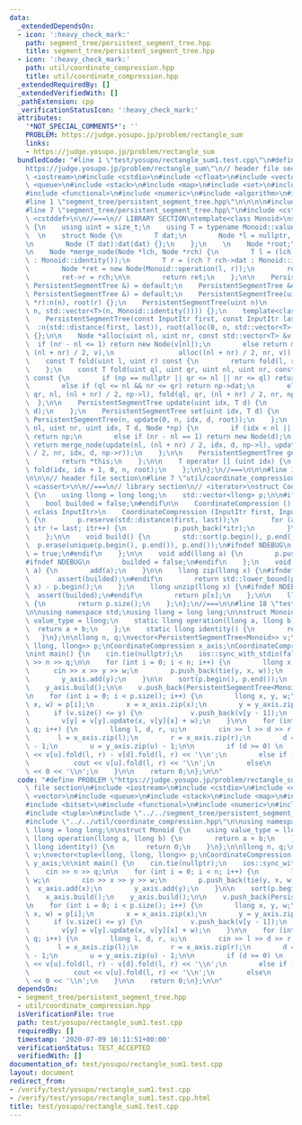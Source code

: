```yaml
---
data:
  _extendedDependsOn:
  - icon: ':heavy_check_mark:'
    path: segment_tree/persistent_segment_tree.hpp
    title: segment_tree/persistent_segment_tree.hpp
  - icon: ':heavy_check_mark:'
    path: util/coordinate_compression.hpp
    title: util/coordinate_compression.hpp
  _extendedRequiredBy: []
  _extendedVerifiedWith: []
  _pathExtension: cpp
  _verificationStatusIcon: ':heavy_check_mark:'
  attributes:
    '*NOT_SPECIAL_COMMENTS*': ''
    PROBLEM: https://judge.yosupo.jp/problem/rectangle_sum
    links:
    - https://judge.yosupo.jp/problem/rectangle_sum
  bundledCode: "#line 1 \"test/yosupo/rectangle_sum1.test.cpp\"\n#define PROBLEM \"\
    https://judge.yosupo.jp/problem/rectangle_sum\"\n// header file section\n#include\
    \ <iostream>\n#include <cstdio>\n#include <cfloat>\n#include <vector>\n#include\
    \ <queue>\n#include <stack>\n#include <map>\n#include <set>\n#include <bitset>\n\
    #include <functional>\n#include <numeric>\n#include <algorithm>\n#include <tuple>\n\
    #line 1 \"segment_tree/persistent_segment_tree.hpp\"\n\n\n\n#include <iterator>\n\
    #line 7 \"segment_tree/persistent_segment_tree.hpp\"\n#include <cstdint>\n#include\
    \ <cstddef>\n\n//===\n// LIBRARY SECTION\ntemplate<class Monoid>\nstruct PersistentSegmentTree\
    \ {\n    using uint = size_t;\n    using T = typename Monoid::value_type;\n  \
    \  \n    struct Node {\n        T dat;\n        Node *l = nullptr, *r = nullptr;\n\
    \n        Node (T dat):dat(dat) {};\n    };\n    \n    Node *root;\n    uint n;\n\
    \n    Node *merge_node(Node *lch, Node *rch) {\n        T l = (lch ? lch->dat\
    \ : Monoid::identity());\n        T r = (rch ? rch->dat : Monoid::identity());\n\
    \        Node *ret = new Node(Monoid::operation(l, r));\n        ret->l = lch;\n\
    \        ret->r = rch;\n\n        return ret;\n    };\n\n    PersistentSegmentTree(const\
    \ PersistentSegmentTree &) = default;\n    PersistentSegmentTree &operator = (const\
    \ PersistentSegmentTree &) = default;\n    PersistentSegmentTree(uint n, Node\
    \ *r):n(n), root(r) {};\n    PersistentSegmentTree(uint n)\n        :n(n), root(alloc(0,\
    \ n, std::vector<T>(n, Monoid::identity()))) {};\n    template<class InputItr>\n\
    \    PersistentSegmentTree(const InputItr first, const InputItr last)\n      \
    \  :n(std::distance(first, last)), root(alloc(0, n, std::vector<T>(first, last)))\
    \ {};\n\n    Node *alloc(uint nl, uint nr, const std::vector<T> &v) {\n      \
    \  if (nr - nl <= 1) return new Node(v[nl]);\n        else return merge_node(alloc(nl,\
    \ (nl + nr) / 2, v),\n                alloc((nl + nr) / 2, nr, v));\n    };\n\n\
    \    const T fold(uint l, uint r) const {\n        return fold(l, r, 0, n, root);\n\
    \    };\n    const T fold(uint ql, uint qr, uint nl, uint nr, const Node *np)\
    \ const {\n        if (np == nullptr || qr <= nl || nr <= ql) return Monoid::identity();\n\
    \        else if (ql <= nl && nr <= qr) return np->dat;\n        else return Monoid::operation(fold(ql,\
    \ qr, nl, (nl + nr) / 2, np->l), fold(ql, qr, (nl + nr) / 2, nr, np->r));\n  \
    \  };\n\n    PersistentSegmentTree update(uint idx, T d) {\n        return set(idx,\
    \ d);\n    };\n    PersistentSegmentTree set(uint idx, T d) {\n        return\
    \ PersistentSegmentTree(n, update(0, n, idx, d, root));\n    };\n    Node *update(uint\
    \ nl, uint nr, uint idx, T d, Node *np) {\n        if (idx < nl || nr <= idx)\
    \ return np;\n        else if (nr - nl == 1) return new Node(d);\n        else\
    \ return merge_node(update(nl, (nl + nr) / 2, idx, d, np->l), update((nl + nr)\
    \ / 2, nr, idx, d, np->r));\n    };\n\n    PersistentSegmentTree get_tree() {\n\
    \        return *this;\n    };\n\n    T operator [] (uint idx) {\n        return\
    \ fold(idx, idx + 1, 0, n, root);\n    };\n\n};\n//===\n\n\n#line 1 \"util/coordinate_compression.hpp\"\
    \n\n\n// header file section\n#line 7 \"util/coordinate_compression.hpp\"\n#include\
    \ <cassert>\n\n//===\n// library section\n// <iterator>\nstruct CoordinateCompression\
    \ {\n    using llong = long long;\n    std::vector<llong> p;\n\n#ifndef NDEBUG\n\
    \    bool builded = false;\n#endif\n\n    CoordinateCompression () {};\n    template\
    \ <class InputItr>\n    CoordinateCompression (InputItr first, InputItr last)\
    \ {\n        p.reserve(std::distance(first, last));\n        for (auto itr = first;\
    \ itr != last; itr++) {\n            p.push_back(*itr);\n        }\n        build();\n\
    \    };\n\n    void build() {\n        std::sort(p.begin(), p.end());\n      \
    \  p.erase(unique(p.begin(), p.end()), p.end());\n#ifndef NDEBUG\n        builded\
    \ = true;\n#endif\n    };\n\n    void add(llong a) {\n        p.push_back(a);\n\
    #ifndef NDEBUG\n        builded = false;\n#endif\n    };\n    void push(llong\
    \ a) {\n        add(a);\n    }\n\n    llong zip(llong x) {\n#ifndef NDEBUG\n \
    \       assert(builded);\n#endif\n        return std::lower_bound(p.begin(), p.end(),\
    \ x) - p.begin();\n    };\n    llong unzip(llong x) {\n#ifndef NDEBUG\n      \
    \  assert(builded);\n#endif\n        return p[x];\n    };\n\n    llong size()\
    \ {\n        return p.size();\n    };\n};\n//===\n\n#line 18 \"test/yosupo/rectangle_sum1.test.cpp\"\
    \n\nusing namespace std;\nusing llong = long long;\n\nstruct Monoid {\n    using\
    \ value_type = llong;\n    static llong operation(llong a, llong b) {\n      \
    \  return a + b;\n    };\n    static llong identity() {\n        return 0;\n \
    \   }\n};\n\nllong n, q;\nvector<PersistentSegmentTree<Monoid>> v;\nvector<tuple<llong,\
    \ llong, llong>> p;\nCoordinateCompression x_axis;\nCoordinateCompression y_axis;\n\
    \nint main() {\n    cin.tie(nullptr);\n    ios::sync_with_stdio(false);\n    cin\
    \ >> n >> q;\n\n    for (int i = 0; i < n; i++) {\n        llong x, y, w;\n  \
    \      cin >> x >> y >> w;\n        p.push_back(tie(y, x, w));\n        x_axis.add(x);\n\
    \        y_axis.add(y);\n    }\n\n    sort(p.begin(), p.end());\n    x_axis.build();\n\
    \    y_axis.build();\n\n    v.push_back(PersistentSegmentTree<Monoid>(x_axis.size()));\n\
    \n    for (int i = 0; i < p.size(); i++) {\n        llong x, y, w;\n        tie(y,\
    \ x, w) = p[i];\n        x = x_axis.zip(x);\n        y = y_axis.zip(y);\n\n  \
    \      if (v.size() <= y) {\n            v.push_back(v[y - 1]);\n        }\n\n\
    \        v[y] = v[y].update(x, v[y][x] + w);\n    }\n\n    for (int i = 0; i <\
    \ q; i++) {\n        llong l, d, r, u;\n        cin >> l >> d >> r >> u;\n\n \
    \       l = x_axis.zip(l);\n        r = x_axis.zip(r);\n        d = y_axis.zip(d)\
    \ - 1;\n        u = y_axis.zip(u) - 1;\n\n        if (d >= 0) \n            cout\
    \ << v[u].fold(l, r) - v[d].fold(l, r) << '\\n';\n        else if (u >= 0)\n \
    \           cout << v[u].fold(l, r) << '\\n';\n        else\n            cout\
    \ << 0 << '\\n';\n    }\n\n    return 0;\n};\n\n"
  code: "#define PROBLEM \"https://judge.yosupo.jp/problem/rectangle_sum\"\n// header\
    \ file section\n#include <iostream>\n#include <cstdio>\n#include <cfloat>\n#include\
    \ <vector>\n#include <queue>\n#include <stack>\n#include <map>\n#include <set>\n\
    #include <bitset>\n#include <functional>\n#include <numeric>\n#include <algorithm>\n\
    #include <tuple>\n#include \"../../segment_tree/persistent_segment_tree.hpp\"\n\
    #include \"../../util/coordinate_compression.hpp\"\n\nusing namespace std;\nusing\
    \ llong = long long;\n\nstruct Monoid {\n    using value_type = llong;\n    static\
    \ llong operation(llong a, llong b) {\n        return a + b;\n    };\n    static\
    \ llong identity() {\n        return 0;\n    }\n};\n\nllong n, q;\nvector<PersistentSegmentTree<Monoid>>\
    \ v;\nvector<tuple<llong, llong, llong>> p;\nCoordinateCompression x_axis;\nCoordinateCompression\
    \ y_axis;\n\nint main() {\n    cin.tie(nullptr);\n    ios::sync_with_stdio(false);\n\
    \    cin >> n >> q;\n\n    for (int i = 0; i < n; i++) {\n        llong x, y,\
    \ w;\n        cin >> x >> y >> w;\n        p.push_back(tie(y, x, w));\n      \
    \  x_axis.add(x);\n        y_axis.add(y);\n    }\n\n    sort(p.begin(), p.end());\n\
    \    x_axis.build();\n    y_axis.build();\n\n    v.push_back(PersistentSegmentTree<Monoid>(x_axis.size()));\n\
    \n    for (int i = 0; i < p.size(); i++) {\n        llong x, y, w;\n        tie(y,\
    \ x, w) = p[i];\n        x = x_axis.zip(x);\n        y = y_axis.zip(y);\n\n  \
    \      if (v.size() <= y) {\n            v.push_back(v[y - 1]);\n        }\n\n\
    \        v[y] = v[y].update(x, v[y][x] + w);\n    }\n\n    for (int i = 0; i <\
    \ q; i++) {\n        llong l, d, r, u;\n        cin >> l >> d >> r >> u;\n\n \
    \       l = x_axis.zip(l);\n        r = x_axis.zip(r);\n        d = y_axis.zip(d)\
    \ - 1;\n        u = y_axis.zip(u) - 1;\n\n        if (d >= 0) \n            cout\
    \ << v[u].fold(l, r) - v[d].fold(l, r) << '\\n';\n        else if (u >= 0)\n \
    \           cout << v[u].fold(l, r) << '\\n';\n        else\n            cout\
    \ << 0 << '\\n';\n    }\n\n    return 0;\n};\n\n"
  dependsOn:
  - segment_tree/persistent_segment_tree.hpp
  - util/coordinate_compression.hpp
  isVerificationFile: true
  path: test/yosupo/rectangle_sum1.test.cpp
  requiredBy: []
  timestamp: '2020-07-09 16:11:51+00:00'
  verificationStatus: TEST_ACCEPTED
  verifiedWith: []
documentation_of: test/yosupo/rectangle_sum1.test.cpp
layout: document
redirect_from:
- /verify/test/yosupo/rectangle_sum1.test.cpp
- /verify/test/yosupo/rectangle_sum1.test.cpp.html
title: test/yosupo/rectangle_sum1.test.cpp
---
```

